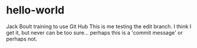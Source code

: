 # hello-world
Jack Boult training to use Git Hub
This is me testing the edit branch.
I think I get it, but never can be too sure...
perhaps this is a 'commit message' or perhaps not.
